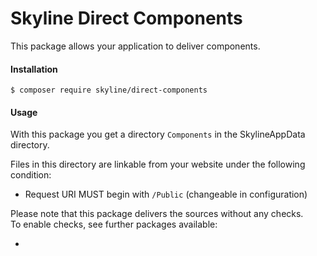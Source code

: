 # Skyline Direct Components
This package allows your application to deliver components.  

#### Installation
`````bin
$ composer require skyline/direct-components
`````

#### Usage
With this package you get a directory `````Components````` in the SkylineAppData directory.

Files in this directory are linkable from your website under the following condition:
- Request URI MUST begin with ````/Public```` (changeable in configuration)

Please note that this package delivers the sources without any checks.  
To enable checks, see further packages available:

- 
